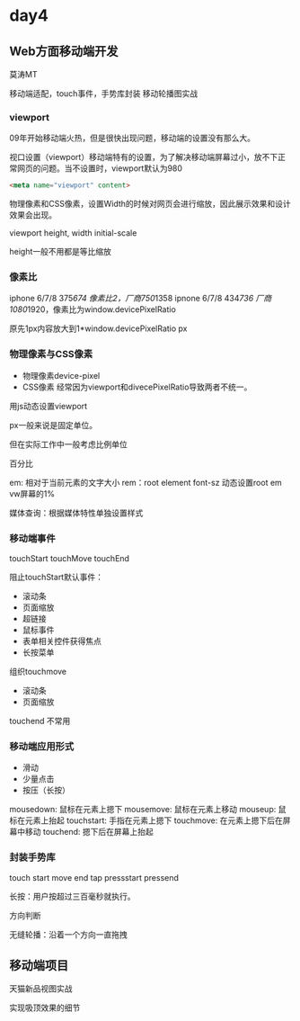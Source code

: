 # day4

## Web方面移动端开发
莫涛MT

移动端适配，touch事件，手势库封装
移动轮播图实战

### viewport
09年开始移动端火热，但是很快出现问题，移动端的设置没有那么大。

视口设置（viewport）移动端特有的设置，为了解决移动端屏幕过小，放不下正常网页的问题。当不设置时，viewport默认为980
```html
<meta name="viewport" content>
```

物理像素和CSS像素，设置Width的时候对网页会进行缩放，因此展示效果和设计效果会出现。

viewport height, width initial-scale

height一般不用都是等比缩放

### 像素比

iphone 6/7/8 375*674
像素比2，厂商750*1358
ipnone 6/7/8 434*736
厂商1080*1920，像素比为window.devicePixelRatio

原先1px内容放大到1*window.devicePixelRatio px

### 物理像素与CSS像素
- 物理像素device-pixel
- CSS像素
经常因为viewport和divecePixelRatio导致两者不统一。

用js动态设置viewport

px一般来说是固定单位。

但在实际工作中一般考虑比例单位

百分比

em: 相对于当前元素的文字大小
rem：root element font-sz
动态设置root em
vw屏幕的1%

媒体查询：根据媒体特性单独设置样式

### 移动端事件
touchStart
touchMove
touchEnd

阻止touchStart默认事件：
- 滚动条
- 页面缩放
- 超链接
- 鼠标事件
- 表单相关控件获得焦点
- 长按菜单

组织touchmove
- 滚动条
- 页面缩放

touchend
不常用

### 移动端应用形式
- 滑动
- 少量点击
- 按压（长按）

mousedown: 鼠标在元素上摁下
mousemove: 鼠标在元素上移动
mouseup: 鼠标在元素上抬起
touchstart: 手指在元素上摁下
touchmove: 在元素上摁下后在屏幕中移动
touchend: 摁下后在屏幕上抬起

### 封装手势库

touch start move end
tap 
pressstart pressend 

长按：用户按超过三百毫秒就执行。

方向判断

无缝轮播：沿着一个方向一直拖拽

## 移动端项目

天猫新品视图实战

实现吸顶效果的细节


